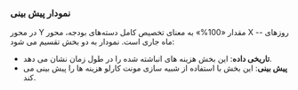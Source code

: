 ### نمودار پیش بینی

در محور Y مقدار «100%» به معنای تخصیص کامل دسته‌های بودجه، محور X -- روزهای ماه جاری است. نمودار به دو بخش تقسیم می شود:
- **تاریخی داده**: این بخش هزینه های انباشته شده را در طول زمان نشان می دهد.
- **پیش بینی**: این بخش با استفاده از شبیه سازی مونت کارلو هزینه ها را پیش بینی می کند.
